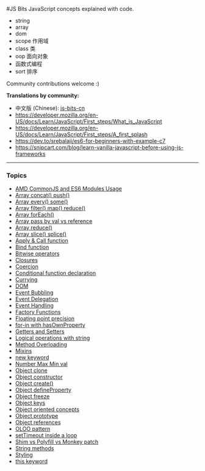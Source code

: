 #JS Bits
JavaScript concepts explained with code.

- string
- array
- dom
- scope 作用域
- class 类
- oop 面向对象
- 函数式编程
- sort 排序

Community contributions welcome :)

**Translations by community:**

- 中文版 (Chinese): [js-bits-cn](https://github.com/ecmadao/js-bits-cn)
- https://developer.mozilla.org/en-US/docs/Learn/JavaScript/First_steps/What_is_JavaScript
- https://developer.mozilla.org/en-US/docs/Learn/JavaScript/First_steps/A_first_splash
- https://dev.to/srebalaji/es6-for-beginners-with-example-c7
- https://snipcart.com/blog/learn-vanilla-javascript-before-using-js-frameworks

---

### Topics

* [AMD CommonJS and ES6 Modules Usage](js/amd-commonjs-es6modules.js)
* [Array concat() push()](js/array-concat-push.js)
* [Array every() some()](js/array-every-some.js)
* [Array filter() map() reduce()](js/array-filter-map-reduce.js)
* [Array forEach()](js/array-foreach.js)
* [Array pass by val vs reference](js/array-pass-by-val-reference.js)
* [Array reduce()](js/array-reduce.js)
* [Array slice() splice()](js/array-slice-splice.js)
* [Apply & Call function](js/call-apply-function.js)
* [Bind function](js/bind-function.js)
* [Bitwise operators](js/bitwise-operators.js)
* [Closures](js/closures.js)
* [Coercion](js/coercion.js)
* [Conditional function declaration](js/conditional-function-declaration.js)
* [Currying](js/currying.js)
* [DOM](js/dom.js)
* [Event Bubbling](js/event-bubbling.js)
* [Event Delegation](js/event-delegation.js)
* [Event Handling](js/event-handling.js)
* [Factory Functions](js/factory-functions.js)
* [Floating point precision](js/floating-point-precision.js)
* [for-in with hasOwnProperty](js/for-in-with-hasOwnProperty.js)
* [Getters and Setters](js/getters-setters.js)
* [Logical operations with string](js/logical-operations-with-string.js)
* [Method Overloading](js/method-overloading.js)
* [Mixins](js/mixins.js)
* [new keyword](js/new-keyword.js)
* [Number Max Min val](js/number-maxmin-val.js)
* [Object clone](js/object-clone.js)
* [Object constructor](js/object-constructor.js)
* [Object create()](js/object-create.js)
* [Object defineProperty](js/object-defineProperty.js)
* [Object freeze](js/object-freeze.js)
* [Object keys](js/object-keys.js)
* [Object oriented concepts](js/object-oriented.js)
* [Object prototype](js/object-prototype.js)
* [Object references](js/object-reference.js)
* [OLOO pattern](js/oloo-pattern.js)
* [setTimeout inside a loop](js/setTimeout-inside-loop.js)
* [Shim vs Polyfill vs Monkey patch](js/shim-polyfill-monkeypatch.js)
* [String methods](js/string-methods.js)
* [Styling](js/styling.js)
* [this keyword](js/this-keyword.js)
